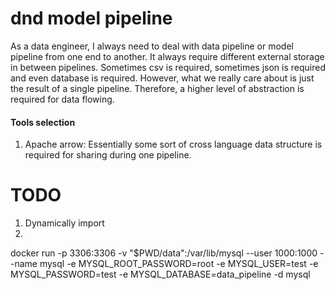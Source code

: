 # dnd model pipeline
As a data engineer, I always need to deal with data pipeline or model pipeline from one end to another. It always require
different external storage in between pipelines. Sometimes csv is required, sometimes json is required and even database
is required. However, what we really care about is just the result of a single pipeline. Therefore, a higher level of
abstraction is required for data flowing.


#### Tools selection
1. Apache arrow: Essentially some sort of cross language data structure is required for sharing during one pipeline.




# TODO
1. Dynamically import
2.


docker run -p 3306:3306 -v "$PWD/data":/var/lib/mysql --user 1000:1000 --name mysql -e MYSQL_ROOT_PASSWORD=root -e MYSQL_USER=test -e MYSQL_PASSWORD=test -e MYSQL_DATABASE=data_pipeline -d mysql